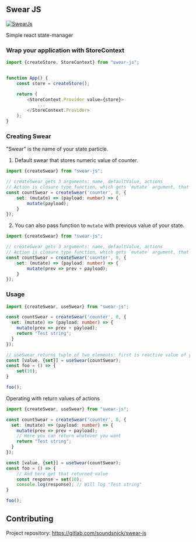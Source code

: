 ## Swear JS
[![SwearJs](https://i.imgur.com/WLfyHix.png)](https://gitlab.com/soundsnick/swear-js)

Simple react state-manager

### Wrap your application with StoreContext

```typescript
import {createStore, StoreContext} from "swear-js";


function App() {
    const store = createStore();

    return (
        <StoreContext.Provider value={store}>
            ...
        </StoreContext.Provider>
    );
}
```

### Creating Swear

"Swear" is the name of your state particle.
1. Default swear that stores numeric value of counter.

```typescript
import {createSwear} from "swear-js";

// createSwear gets 3 arguments: name, defaultValue, actions
// Action is closure type function, which gets `mutate` argument, that is used for mutating state
const countSwear = createSwear('counter', 0, {
    set: (mutate) => (payload: number) => {
        mutate(payload);
    }
});
```

2. You can also pass function to `mutate` with previous value of your state.
```typescript
import {createSwear} from "swear-js";

// createSwear gets 3 arguments: name, defaultValue, actions
// Action is closure type function, which gets `mutate` argument, that is used for mutating state
const countSwear = createSwear('counter', 0, {
    set: (mutate) => (payload: number) => {
        mutate(prev => prev + payload);
    }
});
```

### Usage



```typescript
import {createSwear, useSwear} from "swear-js";

const countSwear = createSwear('counter', 0, {
  set: (mutate) => (payload: number) => {
    mutate(prev => prev + payload);
    return "Test string";
  }
});

// useSwear returns tuple of two elements: first is reactive value of your state, second is an object of your actions.
const [value, {set}] = useSwear(countSwear);
const foo = () => {
    set(10);
}

foo();
```

Operating with return values of actions

```typescript
import {createSwear, useSwear} from "swear-js";

const countSwear = createSwear('counter', 0, {
  set: (mutate) => (payload: number) => {
    mutate(prev => prev + payload);
    // Here you can return whatever you want
    return "Test string";
  }
});

const [value, {set}] = useSwear(countSwear);
const foo = () => {
    // And here get that returned value
    const response = set(10);
    console.log(response); // Will log "Test string"
}

foo();
```

## Contributing
Project repository: https://gitlab.com/soundsnick/swear-js
